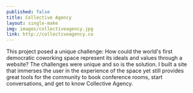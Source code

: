 ```yaml
---
published: false
title: Collective Agency
layout: single-make
img: images/collectiveagency.jpg
link: http://collectiveagency.co
---
```

<p>This project posed a unique challenge: How could the world's first democratic coworking space represent its ideals and values through a website? The challenges were unique and so is the solution. I built a site that immerses the user in the experience of the space yet still provides great tools for the community to book conference rooms, start conversations, and get to know Collective Agency.</p>